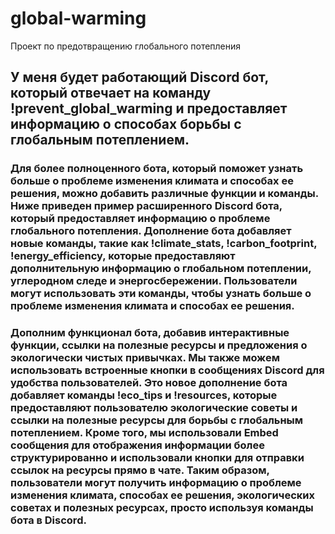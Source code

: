 # global-warming
Проект по предотвращению глобального потепления
## У меня будет работающий Discord бот, который отвечает на команду !prevent_global_warming и предоставляет информацию о способах борьбы с глобальным потеплением.

### Для более полноценного бота, который поможет узнать больше о проблеме изменения климата и способах ее решения, можно добавить различные функции и команды. Ниже приведен пример расширенного Discord бота, который предоставляет информацию о проблеме глобального потепления. Дополнение бота добавляет новые команды, такие как !climate_stats, !carbon_footprint, !energy_efficiency, которые предоставляют дополнительную информацию о глобальном потеплении, углеродном следе и энергосбережении. Пользователи могут использовать эти команды, чтобы узнать больше о проблеме изменения климата и способах ее решения.

### Дополним функционал бота, добавив интерактивные функции, ссылки на полезные ресурсы и предложения о экологически чистых привычках. Мы также можем использовать встроенные кнопки в сообщениях Discord для удобства пользователей. Это новое дополнение  бота добавляет команды !eco_tips и !resources, которые предоставляют пользователю экологические советы и ссылки на полезные ресурсы для борьбы с глобальным потеплением. Кроме того, мы использовали Embed сообщения для отображения информации более структурированно и использовали кнопки для отправки ссылок на ресурсы прямо в чате. Таким образом, пользователи могут получить информацию о проблеме изменения климата, способах ее решения, экологических советах и полезных ресурсах, просто используя команды бота в Discord.
